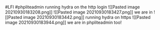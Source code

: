 #LFI 
#phpliteadmin 
running hydra on the http login 
![[Pasted image 20210930183208.png]]
![[Pasted image 20210930183427.png]]
we are in 
![[Pasted image 20210930183442.png]]
running hydra on https
![[Pasted image 20210930183944.png]]
we are in phpliteadmin too!
